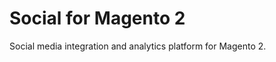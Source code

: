Social for Magento 2
====================

Social media integration and analytics platform for Magento 2.
